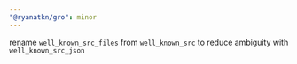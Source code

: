 ```yaml
---
"@ryanatkn/gro": minor
---
```


rename `well_known_src_files` from `well_known_src` to reduce ambiguity with `well_known_src_json`
